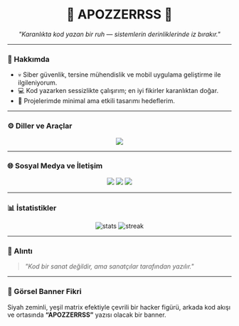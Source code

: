 
<h1 align="center">👾 APOZZERRSS 👾</h1>
<p align="center">
  <em>"Karanlıkta kod yazan bir ruh — sistemlerin derinliklerinde iz bırakır."</em>
</p>

---

### 🧠 Hakkımda
- 💀 Siber güvenlik, tersine mühendislik ve mobil uygulama geliştirme ile ilgileniyorum.
- 💻 Kod yazarken sessizlikte çalışırım; en iyi fikirler karanlıktan doğar.
- 🧩 Projelerimde minimal ama etkili tasarımı hedeflerim.

---

### ⚙️ Diller ve Araçlar
<p align="center">
  <img src="https://skillicons.dev/icons?i=python,java,html,css,javascript,androidstudio,github,vscode,linux&theme=dark" />
</p>

---

### 🌐 Sosyal Medya ve İletişim
<p align="center">
  <a href="https://github.com/cypriotkurd" target="_blank"><img src="https://img.shields.io/badge/GitHub-000000?style=for-the-badge&logo=github&logoColor=white" /></a>
  <a href="mailto:apozzerrss@gmail.com" target="_blank"><img src="https://img.shields.io/badge/Gmail-D14836?style=for-the-badge&logo=gmail&logoColor=white" /></a>
  <a href="https://instagram.com/apozzerss" target="_blank"><img src="https://img.shields.io/badge/Instagram-8a3ab9?style=for-the-badge&logo=instagram&logoColor=white" /></a>
</p>

---

### 📊 İstatistikler
<p align="center">
  <img src="https://github-readme-stats.vercel.app/api?username=cypriotkurd&show_icons=true&theme=radical" alt="stats" />
  <img src="https://github-readme-streak-stats.herokuapp.com/?user=cypriotkurd&theme=dark&hide_border=true" alt="streak" />
</p>

---

### 🖤 Alıntı
> _"Kod bir sanat değildir, ama sanatçılar tarafından yazılır."_

---

### 🧩 Görsel Banner Fikri
Siyah zeminli, yeşil matrix efektiyle çevrili bir hacker figürü, arkada kod akışı ve ortasında **“APOZZERRSS”** yazısı olacak bir banner.

